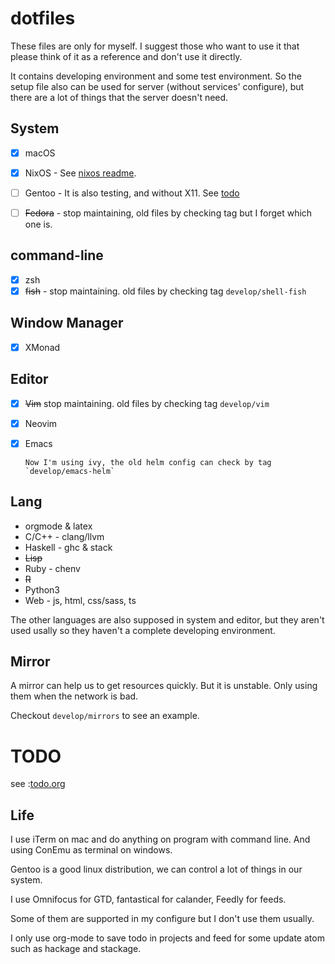 # dotfiles

These files are only for myself. I suggest those who want to use it that please think of it as a reference and don't use
it directly.

It contains developing environment and some test environment. So the setup file also can be used for server (without
services' configure), but there are a lot of things that the server doesn't need.

## System

- [x] macOS

- [x] NixOS - See [nixos readme](./etc/nixos/readme.md). 

- [ ] Gentoo - It is also testing, and without X11. See [todo](#todo)

- [ ] ~~Fedora~~ - stop maintaining, old files by checking tag but I forget which one is.

## command-line

- [x] zsh
- [x] ~~fish~~ - stop maintaining. old files by checking tag `develop/shell-fish` 

## Window Manager

- [x] XMonad

## Editor

- [x] ~~Vim~~ stop maintaining. old files by checking tag `develop/vim` 
- [x] Neovim 
- [x] Emacs

      Now I'm using ivy, the old helm config can check by tag `develop/emacs-helm`

## Lang

- orgmode & latex
- C/C++ - clang/llvm
- Haskell - ghc & stack
- ~~Lisp~~
- Ruby - chenv 
- ~~R~~
- Python3 
- Web - js, html, css/sass, ts

The other languages are also supposed in system and editor, but they aren't used usally so they haven't a complete
developing environment.

## Mirror

A mirror can help us to get resources quickly. But it is unstable. Only using them when the network is bad.

Checkout `develop/mirrors` to see an example.

# TODO

see :[todo.org](todo.org)

## Life

I use iTerm on mac and do anything on program with command line. And using ConEmu as terminal on windows.

Gentoo is a good linux distribution, we can control a lot of things in our system.

I use Omnifocus for GTD, fantastical for calander, Feedly for feeds.

Some of them are supported in my configure but I don't use them usually.

I only use org-mode to save todo in projects and feed for some update atom such as hackage and stackage.
